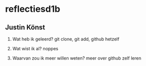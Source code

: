 # reflectiesd1b
## Justin Könst

1. Wat heb ik geleerd?
git clone, git add, github hetzelf

2. Wat wist ik al?
noppes

3. Waarvan zou ik meer willen weten?
meer over github zelf leren

